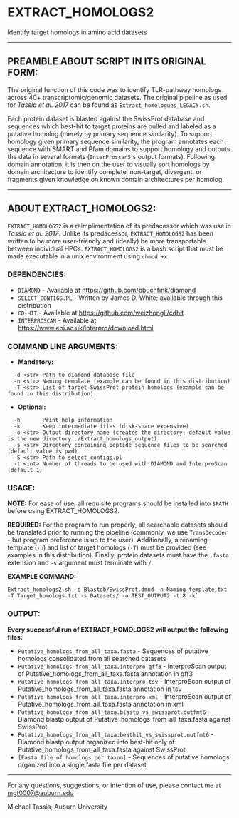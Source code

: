 # EXTRACT_HOMOLOGS2
Identify target homologs in amino acid datasets

________________________________________________________________________________________________________________________________________
## PREAMBLE ABOUT SCRIPT IN ITS ORIGINAL FORM:
The original function of this code was to identify TLR-pathway homologs across 40+ transcriptomic/genomic datasets.
The original pipeline as used for *Tassia et al. 2017* can be found as `Extract_homologues_LEGACY.sh`.

Each protein dataset is blasted against the SwissProt database and sequences which best-hit to target proteins are pulled and labeled as a putative homolog (merely by primary sequence similarity). 
To support homology given primary sequence similarity, the program annotates each sequence with SMART and Pfam domains to support homology and outputs the data in several formats (`InterProscan5`'s output formats). 
Following domain annotation, it is then on the user to visually sort homologs by domain architecture to identify complete, non-target, divergent, or fragments given knowledge on known domain architectures per homolog. 
________________________________________________________________________________________________________________________________________

## ABOUT EXTRACT_HOMOLOGS2:
`EXTRACT_HOMOLOGS2` is a reimplimentation of its predacessor which was use in *Tassia et al. 2017*. Unlike its predacessor, `EXTRACT_HOMOLOGS2` has been written to be more user-friendly and (ideally) be more transportable between individual HPCs.
`EXTRACT_HOMOLOGS2` is a bash script that must be made executable in a unix environment using `chmod +x`

### DEPENDENCIES:
- `DIAMOND` - Available at https://github.com/bbuchfink/diamond
- `SELECT_CONTIGS.PL` - Written by James D. White; available through this distribution
- `CD-HIT` - Available at https://github.com/weizhongli/cdhit
- `INTERPROSCAN` - Available at https://www.ebi.ac.uk/interpro/download.html

### COMMAND LINE ARGUMENTS:
- **Mandatory:**
```
  -d <str> Path to diamond database file
  -n <str> Naming template (example can be found in this distribution)
  -T <str> List of target SwissProt protein homologs (example can be found in this distribution)
```
- **Optional:**
```
  -h       Print help information
  -k       Keep intermediate files (disk-space expensive)
  -o <str> Output directory name (creates the directory; default value is the new directory ./Extract_homologs_output)
  -s <str> Directory containing peptide sequence files to be searched (default value is pwd)
  -S <str> Path to select_contigs.pl
  -t <int> Number of threads to be used with DIAMOND and InterproScan (default 1)
```

### USAGE:
**NOTE:** For ease of use, all requisite programs should be installed into `$PATH` before using EXTRACT_HOMOLOGS2. 

**REQUIRED:** For the program to run properly, all searchable datasets should be translated prior to running the pipeline (commonly, we use `TransDecoder` - but program preference is up to the user). Additionally, a renaming template (`-n`) and list of target homologs (`-T`) must be provided (see examples in this distribution). Finally, protein datasets must have the `.fasta` extension and `-s` argument must terminate with `/`.

**EXAMPLE COMMAND:** 
```
Extract_homologs2.sh -d Blastdb/SwissProt.dmnd -n Naming_template.txt -T Target_homologs.txt -s Datasets/ -o TEST_OUTPUT2 -t 8 -k`
```

### OUTPUT:
**Every successful run of EXTRACT_HOMOLOGS2 will output the following files:**

- `Putative_homologs_from_all_taxa.fasta` - Sequences of putative homologs consolidated from all searched datasets
- `Putative_homologs_from_all_taxa.interpro.gff3` - InterproScan output of Putative_homologs_from_all_taxa.fasta annotation in gff3
- `Putative_homologs_from_all_taxa.interpro.tsv` - InterproScan output of Putative_homologs_from_all_taxa.fasta annotation in tsv
- `Putative_homologs_from_all_taxa.interpro.xml` - InterproScan output of Putative_homologs_from_all_taxa.fasta annotation in xml
- `Putative_homologs_from_all_taxa.blastp_vs_swissprot.outfmt6` - Diamond blastp output of Putative_homologs_from_all_taxa.fasta against SwissProt
- `Putative_homologs_from_all_taxa.besthit_vs_swissprot.outfmt6` - Diamond blastp output organized into best-hit only of Putative_homologs_from_all_taxa.fasta against SwissProt
- `[Fasta file of homologs per taxon]` - Sequences of putative homologs organized into a single fasta file per dataset
________________________________________________________________________________________________________________________________________

For any questions, suggestions, or intention of use, please contact me at mgt0007@auburn.edu

Michael Tassia,
Auburn University
